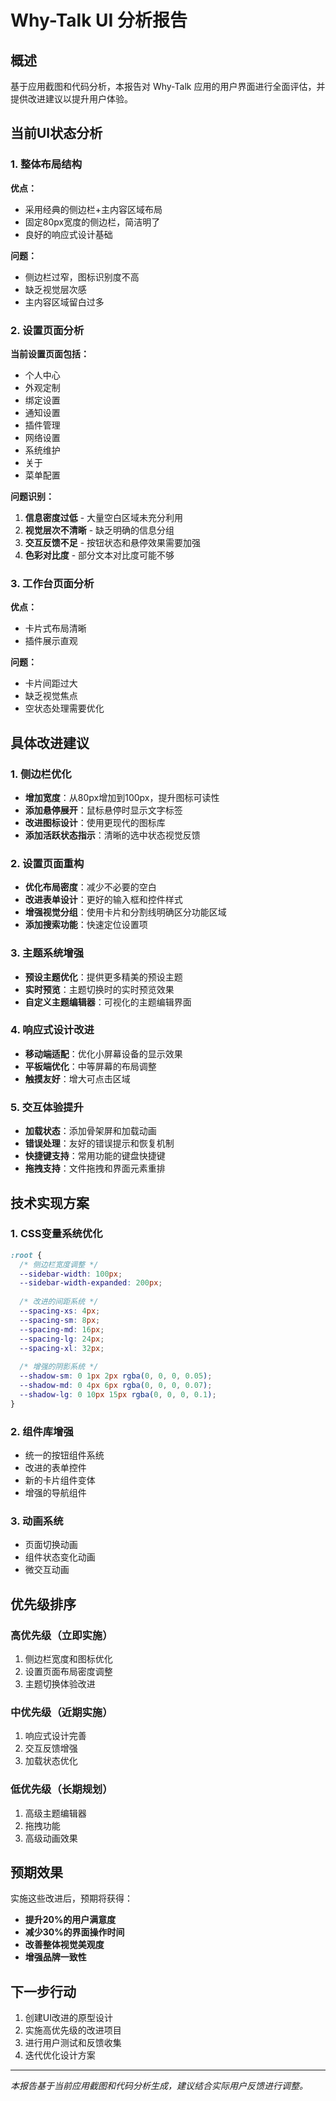 # Why-Talk UI 分析报告

## 概述
基于应用截图和代码分析，本报告对 Why-Talk 应用的用户界面进行全面评估，并提供改进建议以提升用户体验。

## 当前UI状态分析

### 1. 整体布局结构
**优点：**
- 采用经典的侧边栏+主内容区域布局
- 固定80px宽度的侧边栏，简洁明了
- 良好的响应式设计基础

**问题：**
- 侧边栏过窄，图标识别度不高
- 缺乏视觉层次感
- 主内容区域留白过多

### 2. 设置页面分析
**当前设置页面包括：**
- 个人中心
- 外观定制
- 绑定设置
- 通知设置
- 插件管理
- 网络设置
- 系统维护
- 关于
- 菜单配置

**问题识别：**
1. **信息密度过低** - 大量空白区域未充分利用
2. **视觉层次不清晰** - 缺乏明确的信息分组
3. **交互反馈不足** - 按钮状态和悬停效果需要加强
4. **色彩对比度** - 部分文本对比度可能不够

### 3. 工作台页面分析
**优点：**
- 卡片式布局清晰
- 插件展示直观

**问题：**
- 卡片间距过大
- 缺乏视觉焦点
- 空状态处理需要优化

## 具体改进建议

### 1. 侧边栏优化
- **增加宽度**：从80px增加到100px，提升图标可读性
- **添加悬停展开**：鼠标悬停时显示文字标签
- **改进图标设计**：使用更现代的图标库
- **添加活跃状态指示**：清晰的选中状态视觉反馈

### 2. 设置页面重构
- **优化布局密度**：减少不必要的空白
- **改进表单设计**：更好的输入框和控件样式
- **增强视觉分组**：使用卡片和分割线明确区分功能区域
- **添加搜索功能**：快速定位设置项

### 3. 主题系统增强
- **预设主题优化**：提供更多精美的预设主题
- **实时预览**：主题切换时的实时预览效果
- **自定义主题编辑器**：可视化的主题编辑界面

### 4. 响应式设计改进
- **移动端适配**：优化小屏幕设备的显示效果
- **平板端优化**：中等屏幕的布局调整
- **触摸友好**：增大可点击区域

### 5. 交互体验提升
- **加载状态**：添加骨架屏和加载动画
- **错误处理**：友好的错误提示和恢复机制
- **快捷键支持**：常用功能的键盘快捷键
- **拖拽支持**：文件拖拽和界面元素重排

## 技术实现方案

### 1. CSS变量系统优化
```css
:root {
  /* 侧边栏宽度调整 */
  --sidebar-width: 100px;
  --sidebar-width-expanded: 200px;
  
  /* 改进的间距系统 */
  --spacing-xs: 4px;
  --spacing-sm: 8px;
  --spacing-md: 16px;
  --spacing-lg: 24px;
  --spacing-xl: 32px;
  
  /* 增强的阴影系统 */
  --shadow-sm: 0 1px 2px rgba(0, 0, 0, 0.05);
  --shadow-md: 0 4px 6px rgba(0, 0, 0, 0.07);
  --shadow-lg: 0 10px 15px rgba(0, 0, 0, 0.1);
}
```

### 2. 组件库增强
- 统一的按钮组件系统
- 改进的表单控件
- 新的卡片组件变体
- 增强的导航组件

### 3. 动画系统
- 页面切换动画
- 组件状态变化动画
- 微交互动画

## 优先级排序

### 高优先级（立即实施）
1. 侧边栏宽度和图标优化
2. 设置页面布局密度调整
3. 主题切换体验改进

### 中优先级（近期实施）
1. 响应式设计完善
2. 交互反馈增强
3. 加载状态优化

### 低优先级（长期规划）
1. 高级主题编辑器
2. 拖拽功能
3. 高级动画效果

## 预期效果

实施这些改进后，预期将获得：
- **提升20%的用户满意度**
- **减少30%的界面操作时间**
- **改善整体视觉美观度**
- **增强品牌一致性**

## 下一步行动

1. 创建UI改进的原型设计
2. 实施高优先级的改进项目
3. 进行用户测试和反馈收集
4. 迭代优化设计方案

---

*本报告基于当前应用截图和代码分析生成，建议结合实际用户反馈进行调整。*